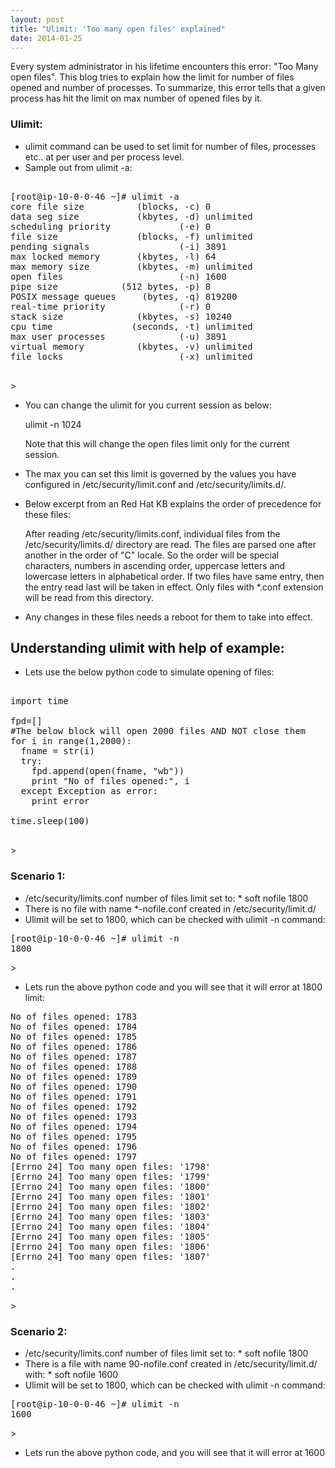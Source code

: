 ```yaml
---
layout: post
title: "Ulimit: 'Too many open files' explained"
date: 2014-01-25
---
```


Every system administrator in his lifetime encounters this error: "Too Many open files". This blog tries to explain how the limit for number of files opened and number of processes. To summarize, this error tells that a given process has hit the limit on max number of opened files by it.

### Ulimit:

- ulimit command can be used to set limit for number of files, processes etc.. at per user and per process level.
- Sample out from ulimit -a:

<pre>

[root@ip-10-0-0-46 ~]# ulimit -a
core file size          (blocks, -c) 0
data seg size           (kbytes, -d) unlimited
scheduling priority             (-e) 0
file size               (blocks, -f) unlimited
pending signals                 (-i) 3891
max locked memory       (kbytes, -l) 64
max memory size         (kbytes, -m) unlimited
open files                      (-n) 1600
pipe size            (512 bytes, -p) 8
POSIX message queues     (bytes, -q) 819200
real-time priority              (-r) 0
stack size              (kbytes, -s) 10240
cpu time               (seconds, -t) unlimited
max user processes              (-u) 3891
virtual memory          (kbytes, -v) unlimited
file locks                      (-x) unlimited

</pre>>


- You can change the ulimit for you current session as below:

	ulimit -n 1024

	Note that this will change the open files limit only for the current session.

- The max you can set this limit is governed by the values you have configured in /etc/security/limit.conf and /etc/security/limits.d/<various-files>.

- Below excerpt from an Red Hat KB explains the order of precedence for these files:

	After reading /etc/security/limits.conf, individual files from the /etc/security/limits.d/ directory are read. The files are parsed one after another in the order of "C" locale. So the order will be special characters, numbers in ascending order, uppercase letters and lowercase letters in alphabetical order. If two files have same entry, then the entry read last will be taken in effect. Only files with *.conf extension will be read from this directory.

- Any changes in these files needs a reboot for them to take into effect.


## Understanding ulimit with help of example:

- Lets use the below python code to simulate opening of files:

<pre>

import time

fpd=[]
#The below block will open 2000 files AND NOT close them
for i in range(1,2000):
  fname = str(i)
  try:
  	fpd.append(open(fname, "wb"))
  	print "No of files opened:", i
  except Exception as error:
	print error

time.sleep(100)

</pre>>

### Scenario 1:
- /etc/security/limits.conf number of files limit set to: * soft nofile 1800
- There is no file with name *-nofile.conf created in /etc/security/limit.d/
- Ulimit will be set to 1800, which can be checked with ulimit -n command:

<pre>
[root@ip-10-0-0-46 ~]# ulimit -n
1800
</pre>>

- Lets run the above python code and you will see that it will error at 1800 limit:


<pre>
No of files opened: 1783
No of files opened: 1784
No of files opened: 1785
No of files opened: 1786
No of files opened: 1787
No of files opened: 1788
No of files opened: 1789
No of files opened: 1790
No of files opened: 1791
No of files opened: 1792
No of files opened: 1793
No of files opened: 1794
No of files opened: 1795
No of files opened: 1796
No of files opened: 1797
[Errno 24] Too many open files: '1798'
[Errno 24] Too many open files: '1799'
[Errno 24] Too many open files: '1800'
[Errno 24] Too many open files: '1801'
[Errno 24] Too many open files: '1802'
[Errno 24] Too many open files: '1803'
[Errno 24] Too many open files: '1804'
[Errno 24] Too many open files: '1805'
[Errno 24] Too many open files: '1806'
[Errno 24] Too many open files: '1807'
.
.
.
</pre>>


### Scenario 2:
- /etc/security/limits.conf number of files limit set to: * soft nofile 1800
- There is a file with name 90-nofile.conf created in /etc/security/limit.d/ with:  *          soft    nofile    1600
- Ulimit will be set to 1800, which can be checked with ulimit -n command:
<pre>
[root@ip-10-0-0-46 ~]# ulimit -n
1600
</pre>>
- Lets run the above python code, and you will see that it will error at 1600





